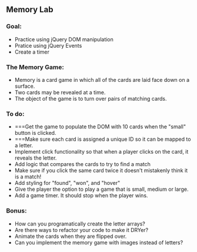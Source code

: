 ## Memory Lab

### Goal:
* Practice using jQuery DOM manipulation
* Pratice using jQuery Events
* Create a timer

### The Memory Game:
* Memory is a card game in which all of the cards are laid face down on a surface.
* Two cards may be revealed at a time.
* The object of the game is to turn over pairs of matching cards.

### To do:
* ===Get the game to populate the DOM with 10 cards when the "small" button is clicked.
* ===Make sure each card is assigned a unique ID so it can be mapped to a letter.
* Implement click functionality so that when a player clicks on the card, it reveals the letter.
* Add logic that compares the cards to try to find a match
* Make sure if you click the same card twice it doesn't mistakenly think it is a match!
* Add styling for "found", "won", and "hover"
* Give the player the option to play a game that is small, medium or large.
* Add a game timer. It should stop when the player wins.

### Bonus:
* How can you programatically create the letter arrays?
* Are there ways to refactor your code to make it DRYer?
* Animate the cards when they are flipped over.
* Can you implement the memory game with images instead of letters?